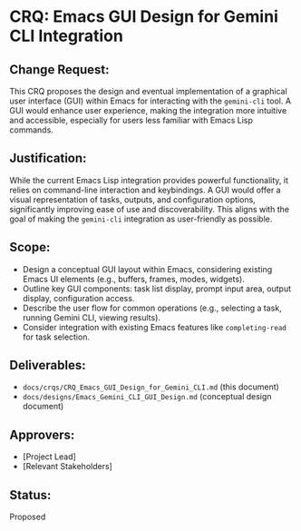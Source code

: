 # CRQ: Emacs GUI Design for Gemini CLI Integration

## Change Request:
This CRQ proposes the design and eventual implementation of a graphical user interface (GUI) within Emacs for interacting with the `gemini-cli` tool. A GUI would enhance user experience, making the integration more intuitive and accessible, especially for users less familiar with Emacs Lisp commands.

## Justification:
While the current Emacs Lisp integration provides powerful functionality, it relies on command-line interaction and keybindings. A GUI would offer a visual representation of tasks, outputs, and configuration options, significantly improving ease of use and discoverability. This aligns with the goal of making the `gemini-cli` integration as user-friendly as possible.

## Scope:
- Design a conceptual GUI layout within Emacs, considering existing Emacs UI elements (e.g., buffers, frames, modes, widgets).
- Outline key GUI components: task list display, prompt input area, output display, configuration access.
- Describe the user flow for common operations (e.g., selecting a task, running Gemini CLI, viewing results).
- Consider integration with existing Emacs features like `completing-read` for task selection.

## Deliverables:
- `docs/crqs/CRQ_Emacs_GUI_Design_for_Gemini_CLI.md` (this document)
- `docs/designs/Emacs_Gemini_CLI_GUI_Design.md` (conceptual design document)

## Approvers:
- [Project Lead]
- [Relevant Stakeholders]

## Status:
Proposed
